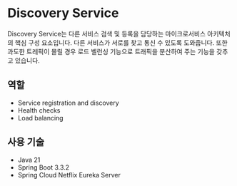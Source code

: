 # Discovery Service

Discovery Service는 다른 서비스 검색 및 등록을 담당하는 마이크로서비스 아키텍처의 핵심 구성 요소입니다. 
다른 서비스가 서로를 찾고 통신 수 있도록 도와줍니다. 또한 과도한 트레픽이 몰릴 경우 로드 벨런싱 기능으로
트래픽을 분산하여 주는 기능을 갖추고 있습니다.

## 역할
- Service registration and discovery
- Health checks
- Load balancing

## 사용 기술
- Java 21
- Spring Boot 3.3.2
- Spring Cloud Netflix Eureka Server
